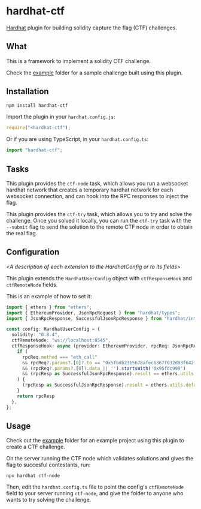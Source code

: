 # hardhat-ctf

[Hardhat](https://hardhat.org) plugin for building solidity capture the flag (CTF) challenges.

## What

This is a framework to implement a solidity CTF challenge.

Check the [example](/example) folder for a sample challenge built using this plugin.

## Installation


```bash
npm install hardhat-ctf
```

Import the plugin in your `hardhat.config.js`:

```js
require("<hardhat-ctf");
```

Or if you are using TypeScript, in your `hardhat.config.ts`:

```ts
import "hardhat-ctf";
```

## Tasks

This plugin provides the `ctf-node` task, which allows you run a websocket hardhat network that creates a temporary hardhat network for each websocket connection, and can hook into the RPC responses to inject the flag.

This plugin provides the `ctf-try` task, which allows you to try and solve the challenge.
Once you solved it locally, you can run the `ctf-try` task with the `--submit` flag to send the solution to the remote CTF node in order to obtain the real flag.

## Configuration

<_A description of each extension to the HardhatConfig or to its fields_>

This plugin extends the `HardhatUserConfig` object with
`ctfResponseHook` and `ctfRemoteNode` fields.

This is an example of how to set it:

```ts
import { ethers } from "ethers";
import { EthereumProvider, JsonRpcRequest } from "hardhat/types";
import { JsonRpcResponse, SuccessfulJsonRpcResponse } from "hardhat/internal/util/jsonrpc";

const config: HardhatUserConfig = {
  solidity: "0.8.4",
  ctfRemoteNode: "ws://localhost:8545",
  ctfResponseHook: async (provider: EthereumProvider, rpcReq: JsonRpcRequest, rpcResp: JsonRpcResponse) => {
    if (
      rpcReq.method === "eth_call"
      && rpcReq?.params?.[0]?.to == "0x5fbdb2315678afecb367f032d93f642f64180aa3"
      && (rpcReq?.params?.[0]?.data || '').startsWith('0x95fdc999')
      && (rpcResp as SuccessfulJsonRpcResponse).result == ethers.utils.defaultAbiCoder.encode(["string"], ["CTF{mock_flag}"])
    ) {
      (rpcResp as SuccessfulJsonRpcResponse).result = ethers.utils.defaultAbiCoder.encode(["string"], [process.env.CTF_FLAG ?? "Use the CTF_FLAG environment variable when running 'npx hardhat ctf-node'"]);
    }
    return rpcResp
  },
};
```

## Usage

Check out the [example](/example) folder for an example project using this plugin to create a CTF challenge.

On the server running the CTF node which validates solutions and gives the flag to succesful contestants, run:
```
npx hardhat ctf-node
```

Then, edit the `hardhat.config.ts` file to point the config's `ctfRemoteNode` field to your server running `ctf-node`, and give the folder to anyone who wants to try solving the challenge.